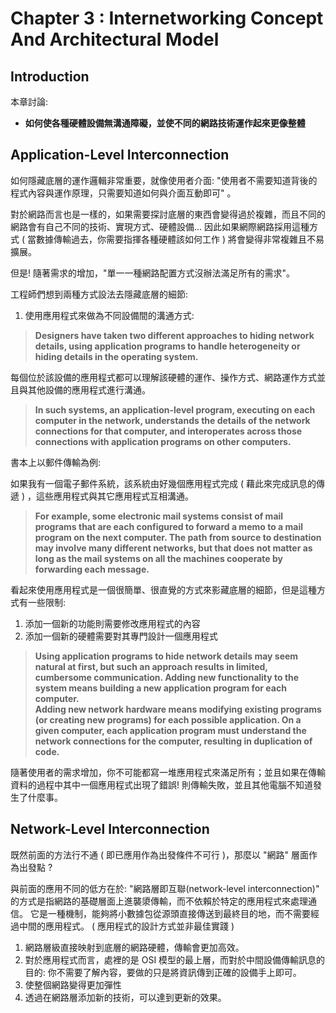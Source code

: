 # Chapter 3 : Internetworking Concept And Architectural Model

## **Introduction**

本章討論:

- **如何使各種硬體設備無溝通障礙，並使不同的網路技術運作起來更像整體**

## **Application-Level Interconnection**

如何隱藏底層的運作邏輯非常重要，就像使用者介面: "使用者不需要知道背後的程式內容與運作原理，只需要知道如何與介面互動即可" 。

對於網路而言也是一樣的，如果需要探討底層的東西會變得過於複雜，而且不同的網路會有自己不同的技術、實現方式、硬體設備... 因此如果網際網路採用這種方式 ( 當數據傳輸過去，你需要指揮各種硬體該如何工作 ) 將會變得非常複雜且不易擴展。

但是! 隨著需求的增加，"單一一種網路配置方式沒辦法滿足所有的需求"。

工程師們想到兩種方式設法去隱藏底層的細節:
1. 使用應用程式來做為不同設備間的溝通方式:

> **Designers have taken two different approaches to hiding network details, using application programs to handle heterogeneity or hiding details in the operating system.**

每個位於該設備的應用程式都可以理解該硬體的運作、操作方式、網路運作方式並且與其他設備的應用程式進行溝通。

> **In such systems, an application-level program, executing on each computer in the network, understands the details of the network connections for that computer, and interoperates across those connections with application programs on other computers.**

書本上以郵件傳輸為例:

如果我有一個電子郵件系統，該系統由好幾個應用程式完成 ( 藉此來完成訊息的傳遞 ) ，這些應用程式與其它應用程式互相溝通。

> **For example, some electronic mail systems consist of mail programs that are each configured to forward a memo to a mail program on the next computer. The path from source to destination may involve many different networks, but that does not matter as long as the mail systems on all the machines cooperate by forwarding each message.**

看起來使用應用程式是一個很簡單、很直覺的方式來影藏底層的細節，但是這種方式有一些限制:

1. 添加一個新的功能則需要修改應用程式的內容
2. 添加一個新的硬體需要對其專門設計一個應用程式

> **Using application programs to hide network details may seem natural at first, but such an approach results in limited, cumbersome communication. Adding new functionality to the system means building a new application program for each computer.<br>Adding new network hardware means modifying existing programs (or creating new programs) for each possible application. On a given computer, each application program must understand the network connections for the computer, resulting in duplication of code.**

隨著使用者的需求增加，你不可能都寫一堆應用程式來滿足所有；並且如果在傳輸資料的過程中其中一個應用程式出現了錯誤! 則傳輸失敗，並且其他電腦不知道發生了什麼事。

## **Network-Level Interconnection**

既然前面的方法行不通 ( 即已應用作為出發條件不可行 )，那麼以 "網路" 層面作為出發點 ?

與前面的應用不同的低方在於: "網路層即互聯(network-level interconnection)" 的方式是指網路的基礎層面上進襲澃傳輸，而不依賴於特定的應用程式來處理通信。 它是一種機制，能夠將小數據包從源頭直接傳送到最終目的地，而不需要經過中間的應用程式。 ( 應用程式的設計方式並非最佳實踐 )

1. 網路層級直接映射到底層的網路硬體，傳輸會更加高效。
2. 對於應用程式而言，處裡的是 OSI 模型的最上層，而對於中間設備傳輸訊息的目的: 你不需要了解內容，要做的只是將資訊傳到正確的設備手上即可。
3. 使整個網路變得更加彈性
4. 透過在網路層添加新的技術，可以達到更新的效果。

